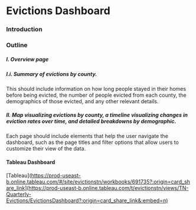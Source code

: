 # Evictions Dashboard

### Introduction 

### Outline 

##### I. Overview page

##### I.i. Summary of evictions by county.

This should include information on how long people stayed in their homes before being evicted, the number of people evicted from each county, the demographics of those evicted, and any other relevant details. 
  
  
##### II. Map visualizing evictions by county, a timeline visualizing changes in eviction rates over time, and detailed breakdowns by demographic. 


Each page should include elements that help the user navigate the dashboard, such as the page titles and filter options that allow users to customize their view of the data.

#### Tableau Dashboard 
[Tableau](https://prod-useast-b.online.tableau.com/#/site/evictionstn/workbooks/691735?:origin=card_share_link](https://prod-useast-b.online.tableau.com/t/evictionstn/views/TN-Quarterly-Evictions/EvictionsDashboard?:origin=card_share_link&:embed=n)
